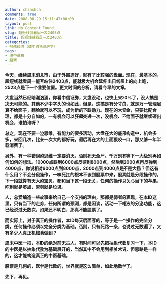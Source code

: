 ```yaml
---
author: chzhshch
comments: true
date: 2008-08-29 15:11:47+00:00
layout: post
link: No Content Found
slug: 超短线就看周一及2403点
title: 超短线就看周一及2403点
categories:
- 时政经济（缠中说禅经济学）
tags:
- 缠中说禅
- 股票
---
```


			

**今天，继续周末消息市，由于外围造好，就有了比较强的盘面。现在，最基本的，超短线就看周一能否站住2403点，能就极大机会延伸出日线图上的向上笔，2523点是下一个重要位置。更大时间的分析，请看今早的文章。**

**大盘当然已经暗潮汹涌，你看中信证券，大盘没动，也快上来30%了，没人搞是决无可能的。其他不少中字头的也如此，但是，这搞是有分寸的，就是万一管理层真不给面子，翻脸就可以不玩，成为新的下跌动力。现在的大资金，只要比配合理，都是十分自如的，一有机会可以狂飙突进一次，没机会、不给面子就继续砸出机会，谁怕谁呀？**

**总之，现在不要一边思维，有能力的要多活动，大盘在大的底部构造中，机会多多，来回几次，比来一次大的都好玩，最后再在大的上面狠咬一口，那又够一年半载消费了。**

**另外，有一种错误的思维一定要消灭，否则死无全尸。千万别有等下一大级别再如何如何的想法。10000点跌到6000点反弹到8000点，然后到2000点再反弹到4000点，你说相对6000点到8000点，2000点到4000点是不是大扬？但这有什么用？不会分段操作，一味死扛的根本不该到股票中来，股票就是分段操作的，下一段就算有天大的宝贝，都和当下这一段无关，任何的操作只关心当下的苹果，吃到就是英雄，否则就是垃圾。**

**人，总爱编造一些故事来给自己一个支持的理由，那都是弱者的表现，在本ID这里，只有当下的走势，任何所谓的预测，都是闲谈，活动一下唾液的分泌功能，这已经说过无数次，如果还不明白，那真不能股票了。**

**而实际上，对于真正的操作者，本ID每天后面写的，等于是一个操作的完全分类，任何操作必须以完全分类为基础，否则，只有死路一条，也说过无数遍了，又有多少人真正机械地做到？**

**周末中医一把，本ID的绝对前无古人，有时间可以先把抽象代数复习一下，本ID的中医是以抽象代数为基础展开的，当然其中不会用到相关术语，但思路是一样的，这才能构造真正的中医基础。**

**股票是几何的，医学是代数的，世界就是这么简单，如此地数学了。**

**先下，再见。**

